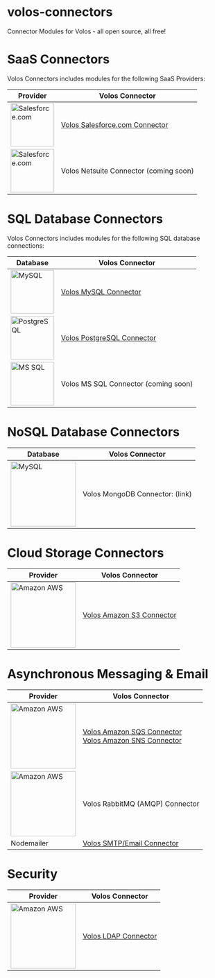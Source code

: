 volos-connectors
================

Connector Modules for Volos - all open source, all free!

# SaaS Connectors
Volos Connectors includes modules for the following SaaS Providers:

| Provider | Volos Connector |
| -------- | --------------- |
| <img src="https://raw.githubusercontent.com/apigee-127/volos-connectors/development/docs/images/salesforce_logo-300x235.jpg" alt="Salesforce.com" width="100px"/> | [Volos Salesforce.com Connector](https://github.com/apigee-127/volos-connectors/tree/development/volos-salesforce) |
| <img src="https://raw.githubusercontent.com/apigee-127/volos-connectors/development/docs/images/netsuite-logo-600x500.png" alt="Salesforce.com" width="100px"/> | Volos Netsuite Connector (coming soon) |

# SQL Database Connectors
Volos Connectors includes modules for the following SQL database connections:

| Database | Volos Connector |
| -------- | --------------- |
| <img src="https://raw.githubusercontent.com/apigee-127/volos-connectors/development/docs/images/logo-mysql-170x115.png" alt="MySQL" width="100px"/> | [Volos MySQL Connector](https://github.com/apigee-127/volos-connectors/tree/development/volos-mysql) |
| <img src="https://raw.githubusercontent.com/apigee-127/volos-connectors/development/docs/images/PostgreSQL_logo.3colors.120x120.png" alt="PostgreSQL" width="100px"/>  | [Volos PostgreSQL Connector](https://github.com/apigee-127/volos-connectors/tree/development/volos-pgsql) |
| <img src="https://raw.githubusercontent.com/apigee-127/volos-connectors/development/docs/images/SQL-Server-2012.png" alt="MS SQL" width="100px"/> |  Volos MS SQL Connector (coming soon) |

# NoSQL Database Connectors
| Database | Volos Connector |
| -------- | --------------- |
| <img src="https://raw.githubusercontent.com/apigee-127/volos-connectors/development/docs/images/MongoDB_Logo.png" alt="MySQL" width="150px"/> | Volos MongoDB Connector: (link) |

# Cloud Storage Connectors
| Provider | Volos Connector |
| ----------------- | --------------- |
| <img src="https://raw.githubusercontent.com/apigee-127/volos-connectors/development/docs/images/aws-logo-304x200.png" alt="Amazon AWS" width="150px"/> | [Volos Amazon S3 Connector](https://github.com/apigee-127/volos-connectors/tree/development/volos-s3)

# Asynchronous Messaging & Email
| Provider | Volos Connector |
| ----------------- | --------------- |
| <img src="https://raw.githubusercontent.com/apigee-127/volos-connectors/development/docs/images/aws-logo-304x200.png" alt="Amazon AWS" width="150px"/> | [Volos Amazon SQS Connector](https://github.com/apigee-127/volos-connectors/tree/development/volos-sqs) <br/> [Volos Amazon SNS Connector](https://github.com/apigee-127/volos-connectors/tree/development/volos-sns)
| <img src="https://raw.githubusercontent.com/apigee-127/volos-connectors/development/docs/images/RabbitMQLogo.png" alt="Amazon AWS" width="150px"/> | Volos RabbitMQ (AMQP) Connector
| Nodemailer | [Volos SMTP/Email Connector](https://github.com/apigee-127/volos-connectors/tree/development/volos-mailer) |

# Security
| Provider | Volos Connector |
| ----------------- | --------------- |
| <img src="https://raw.githubusercontent.com/apigee-127/volos-connectors/development/docs/images/OpenLDAP-logo.png" alt="Amazon AWS" width="150px"/> | [Volos LDAP Connector](https://github.com/apigee-127/volos-connectors/tree/development/volos-ldap)
